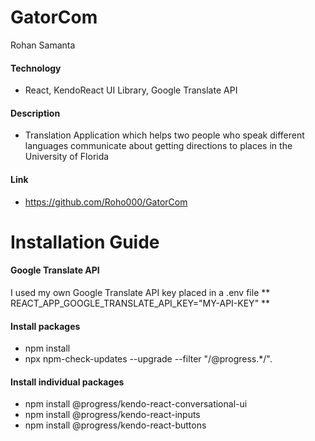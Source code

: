 # GatorCom

Rohan Samanta

#### Technology
* React, KendoReact UI Library, Google Translate API

#### Description
* Translation Application which helps two people who speak different languages communicate about getting directions to places in the University of Florida

#### Link
* https://github.com/Roho000/GatorCom

# Installation Guide

#### Google Translate API
I used my own Google Translate API key placed in a .env file
** REACT_APP_GOOGLE_TRANSLATE_API_KEY="MY-API-KEY" **

#### Install packages
* npm install
* npx npm-check-updates --upgrade --filter "/@progress.*/".

#### Install individual packages
* npm install @progress/kendo-react-conversational-ui
* npm install @progress/kendo-react-inputs
* npm install @progress/kendo-react-buttons